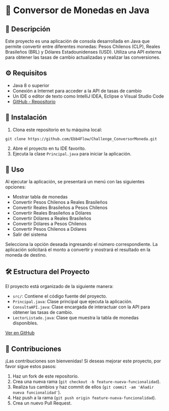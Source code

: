 <!DOCTYPE html>
<html lang="es">
<head>
  <meta charset="UTF-8" />
  <meta name="viewport" content="width=device-width, initial-scale=1" />
</head>
<body>

  <h1>💱 Conversor de Monedas en Java</h1>

  <section>
    <h2>📌 Descripción</h2>
    <p>
      Este proyecto es una aplicación de consola desarrollada en Java que permite convertir entre diferentes monedas: Pesos Chilenos (CLP), Reales Brasileños (BRL) y Dólares Estadounidenses (USD).
      Utiliza una API externa para obtener las tasas de cambio actualizadas y realizar las conversiones.
    </p>
  </section>

  <section>
    <h2>⚙️ Requisitos</h2>
    <ul>
      <li>Java 8 o superior</li>
      <li>Conexión a Internet para acceder a la API de tasas de cambio</li>
      <li>Un IDE o editor de texto como IntelliJ IDEA, Eclipse o Visual Studio Code</li>
      <li><a href="https://github.com/Ebb4Flow/Challenge_ConversorMoneda" target="_blank" rel="noopener noreferrer">GitHub - Repositorio</a></li>
    </ul>
  </section>

  <section>
    <h2>🚀 Instalación</h2>
    <ol>
      <li>Clona este repositorio en tu máquina local:</li>
    </ol>
    <pre><code>git clone https://github.com/Ebb4Flow/Challenge_ConversorMoneda.git</code></pre>
    <ol start="2">
      <li>Abre el proyecto en tu IDE favorito.</li>
      <li>Ejecuta la clase <code>Principal.java</code> para iniciar la aplicación.</li>
    </ol>
  </section>

  <section>
    <h2>🧭 Uso</h2>
    <p>Al ejecutar la aplicación, se presentará un menú con las siguientes opciones:</p>
    <ul>
      <li>Mostrar tabla de monedas</li>
      <li>Convertir Pesos Chilenos a Reales Brasileños</li>
      <li>Convertir Reales Brasileños a Pesos Chilenos</li>
      <li>Convertir Reales Brasileños a Dólares</li>
      <li>Convertir Dólares a Reales Brasileños</li>
      <li>Convertir Dólares a Pesos Chilenos</li>
      <li>Convertir Pesos Chilenos a Dólares</li>
      <li>Salir del sistema</li>
    </ul>
    <p>
      Selecciona la opción deseada ingresando el número correspondiente. La aplicación solicitará el monto a convertir y mostrará el resultado en la moneda de destino.
    </p>
  </section>

  <section>
    <h2>🛠️ Estructura del Proyecto</h2>
    <p>El proyecto está organizado de la siguiente manera:</p>
    <ul>
      <li><code>src/</code>: Contiene el código fuente del proyecto.</li>
      <li><code>Principal.java</code>: Clase principal que ejecuta la aplicación.</li>
      <li><code>ConsultaAPI.java</code>: Clase encargada de interactuar con la API para obtener las tasas de cambio.</li>
      <li><code>LectorListado.java</code>: Clase que muestra la tabla de monedas disponibles.</li>
    </ul>
    <p><a href="https://github.com/Ebb4Flow/Challenge_ConversorMoneda" target="_blank" rel="noopener noreferrer">Ver en GitHub</a></p>
  </section>

  <section>
    <h2>🧪 Contribuciones</h2>
    <p>¡Las contribuciones son bienvenidas! Si deseas mejorar este proyecto, por favor sigue estos pasos:</p>
    <ol>
      <li>Haz un fork de este repositorio.</li>
      <li>Crea una nueva rama (<code>git checkout -b feature-nueva-funcionalidad</code>).</li>
      <li>Realiza tus cambios y haz commit de ellos (<code>git commit -am 'Añadir nueva funcionalidad'</code>).</li>
      <li>Haz push a la rama (<code>git push origin feature-nueva-funcionalidad</code>).</li>
      <li>Crea un nuevo Pull Request.</li>
    </ol>
  </section>

</body>
</html>
